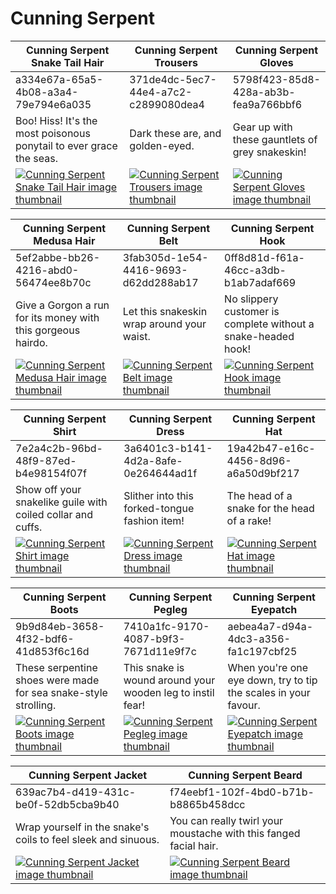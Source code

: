 # Cunning Serpent

| Cunning Serpent Snake Tail Hair | Cunning Serpent Trousers | Cunning Serpent Gloves |
| ------------------------------- | ------------------------ | ---------------------- |
| a334e67a-65a5-4b08-a3a4-79e794e6a035 | 371de4dc-5ec7-44e4-a7c2-c2899080dea4 | 5798f423-85d8-428a-ab3b-fea9a766bbf6 |
| Boo! Hiss! It's the most poisonous ponytail to ever grace the seas. | Dark these are, and golden-eyed. | Gear up with these gauntlets of grey snakeskin! |
| [![Cunning Serpent Snake Tail Hair image thumbnail](https://seaofthieves.wiki.gg/images/7/79/Cunning_Serpent_Snake_Tail_Hair.png)](https://seaofthieves.wiki.gg/wiki/Cunning_Serpent_Snake_Tail_Hair) | [![Cunning Serpent Trousers image thumbnail](https://seaofthieves.wiki.gg/images/3/3a/Cunning_Serpent_Trousers.png)](https://seaofthieves.wiki.gg/wiki/Cunning_Serpent_Trousers) | [![Cunning Serpent Gloves image thumbnail](https://seaofthieves.wiki.gg/images/8/8d/Cunning_Serpent_Gloves.png)](https://seaofthieves.wiki.gg/wiki/Cunning_Serpent_Gloves) |

| Cunning Serpent Medusa Hair | Cunning Serpent Belt | Cunning Serpent Hook |
| --------------------------- | -------------------- | -------------------- |
| 5ef2abbe-bb26-4216-abd0-56474ee8b70c | 3fab305d-1e54-4416-9693-d62dd288ab17 | 0ff8d81d-f61a-46cc-a3db-b1ab7adaf669 |
| Give a Gorgon a run for its money with this gorgeous hairdo. | Let this snakeskin wrap around your waist. | No slippery customer is complete without a snake-headed hook! |
| [![Cunning Serpent Medusa Hair image thumbnail](https://seaofthieves.wiki.gg/images/a/a6/Cunning_Serpent_Medusa_Hair.png)](https://seaofthieves.wiki.gg/wiki/Cunning_Serpent_Medusa_Hair) | [![Cunning Serpent Belt image thumbnail](https://seaofthieves.wiki.gg/images/1/13/Cunning_Serpent_Belt.png)](https://seaofthieves.wiki.gg/wiki/Cunning_Serpent_Belt) | [![Cunning Serpent Hook image thumbnail](https://seaofthieves.wiki.gg/images/0/08/Cunning_Serpent_Hook.png)](https://seaofthieves.wiki.gg/wiki/Cunning_Serpent_Hook) |

| Cunning Serpent Shirt | Cunning Serpent Dress | Cunning Serpent Hat |
| --------------------- | --------------------- | ------------------- |
| 7e2a4c2b-96bd-48f9-87ed-b4e98154f07f | 3a6401c3-b141-4d2a-8afe-0e264644ad1f | 19a42b47-e16c-4456-8d96-a6a50d9bf217 |
| Show off your snakelike guile with coiled collar and cuffs. | Slither into this forked-tongue fashion item! | The head of a snake for the head of a rake! |
| [![Cunning Serpent Shirt image thumbnail](https://seaofthieves.wiki.gg/images/7/77/Cunning_Serpent_Shirt.png)](https://seaofthieves.wiki.gg/wiki/Cunning_Serpent_Shirt) | [![Cunning Serpent Dress image thumbnail](https://seaofthieves.wiki.gg/images/0/0c/Cunning_Serpent_Dress.png)](https://seaofthieves.wiki.gg/wiki/Cunning_Serpent_Dress) | [![Cunning Serpent Hat image thumbnail](https://seaofthieves.wiki.gg/images/7/7b/Cunning_Serpent_Hat.png)](https://seaofthieves.wiki.gg/wiki/Cunning_Serpent_Hat) |

| Cunning Serpent Boots | Cunning Serpent Pegleg | Cunning Serpent Eyepatch |
| --------------------- | ---------------------- | ------------------------ |
| 9b9d84eb-3658-4f32-bdf6-41d853f6c16d | 7410a1fc-9170-4087-b9f3-7671d11e9f7c | aebea4a7-d94a-4dc3-a356-fa1c197cbf25 |
| These serpentine shoes were made for sea snake-style strolling. | This snake is wound around your wooden leg to instil fear! | When you're one eye down, try to tip the scales in your favour. |
| [![Cunning Serpent Boots image thumbnail](https://seaofthieves.wiki.gg/images/b/b2/Cunning_Serpent_Boots.png)](https://seaofthieves.wiki.gg/wiki/Cunning_Serpent_Boots) | [![Cunning Serpent Pegleg image thumbnail](https://seaofthieves.wiki.gg/images/8/84/Cunning_Serpent_Pegleg.png)](https://seaofthieves.wiki.gg/wiki/Cunning_Serpent_Pegleg) | [![Cunning Serpent Eyepatch image thumbnail](https://seaofthieves.wiki.gg/images/0/01/Cunning_Serpent_Eyepatch.png)](https://seaofthieves.wiki.gg/wiki/Cunning_Serpent_Eyepatch) |

| Cunning Serpent Jacket | Cunning Serpent Beard |
| ---------------------- | --------------------- |
| 639ac7b4-d419-431c-be0f-52db5cba9b40 | f74eebf1-102f-4bd0-b71b-b8865b458dcc |
| Wrap yourself in the snake's coils to feel sleek and sinuous. | You can really twirl your moustache with this fanged facial hair. |
| [![Cunning Serpent Jacket image thumbnail](https://seaofthieves.wiki.gg/images/1/15/Cunning_Serpent_Jacket.png)](https://seaofthieves.wiki.gg/wiki/Cunning_Serpent_Jacket) | [![Cunning Serpent Beard image thumbnail](https://seaofthieves.wiki.gg/images/7/71/Cunning_Serpent_Beard.png)](https://seaofthieves.wiki.gg/wiki/Cunning_Serpent_Beard) |
